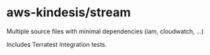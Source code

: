 # aws-kindesis/stream

Multiple source files with minimal dependencies (iam, cloudwatch, ...)

Includes Terratest Integration tests.
